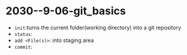 # 2030--9-06-git_basics

- `init`:turns the current folder(working directory) into a git repository
- `status`:
- `add <File(s)>`: into staging area
- `commit`: 